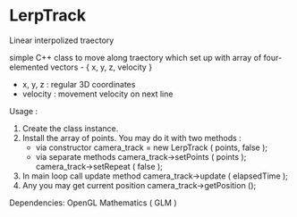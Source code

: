 # LerpTrack
Linear interpolized traectory

simple C++ class to move along traectory which set up with array of four-elemented vectors - 
{ x, y, z, velocity }
 - x, y, z  : regular 3D coordinates
 - velocity : movement velocity on next line
 
 Usage :
  1. Create the class instance.
  2. Install the array of points. You may do it with two methods :
     - via constructor
   camera_track = new LerpTrack ( points, false );
     - via separate methods
   camera_track->setPoints ( points );
   camera_track->setRepeat ( false );
  3. In main loop call update method
   camera_track->update ( elapsedTime );
  4. Any you may get current position
   camera_track->getPosition ();
   
Dependencies:
  OpenGL Mathematics ( GLM )
  
